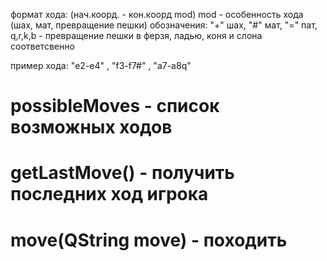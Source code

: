 формат хода: (нач.коорд. - кон.коорд mod)
mod - особенность хода (шах, мат, превращение пешки)
обозначения: 
"+" шах, "#" мат, "=" пат, q,r,k,b - превращение пешки в ферзя, ладью, коня и слона соответсвенно

пример хода: "e2-e4" , "f3-f7#" , "a7-a8q"

# possibleMoves - список возможных ходов
# getLastMove() - получить последних ход игрока
# move(QString move) - походить
